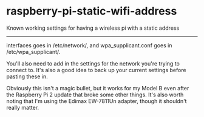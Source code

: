 # raspberry-pi-static-wifi-address

Known working settings for having a wireless pi with a static address

---
interfaces goes in /etc/network/, and wpa_supplicant.conf goes in /etc/wpa_supplicant/.

You'll also need to add in the settings for the network you're trying to connect to. It's also a good idea to back up your current settings before pasting these in.

Obviously this isn't a magic bullet, but it works for my Model B even after the Raspberry Pi 2 update that broke some other things. It's also worth noting that I'm using the Edimax EW-7811Un adapter, though it shouldn't really matter.


